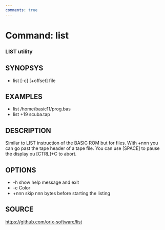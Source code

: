 ```yaml
---
comments: true
---
```

# Command: list

### LIST utility

## SYNOPSYS
+ list [-c] [+offset] file

## EXAMPLES
+ list /home/basic11/prog.bas
+ list +19 scuba.tap

## DESCRIPTION
Similar to LIST instruction of the BASIC ROM but for files.
With +nnn you can go past the tape header of a tape file.
You can use [SPACE] to pause the display ou [CTRL]+C to abort.

## OPTIONS
*  -h
                show help message and exit
*  -c
                Color
* +nnn
		skip nnn bytes before starting the listing

## SOURCE
https://github.com/orix-software/list

